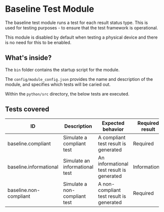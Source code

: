 # Baseline Test Module

The baseline test module runs a test for each result status type. This is used for testing purposes - to ensure that the test framework is operational.

This module is disabled by default when testing a physical device and there is no need for this to be enabled.

## What's inside?

The ```bin``` folder contains the startup script for the module.

The ```config/module_config.json``` provides the name and description of the module, and specifies which tests will be caried out.

Within the ```python/src``` directory, the below tests are executed.

## Tests covered

| ID | Description | Expected behavior | Required result
|---|---|---|---|
| baseline.compliant | Simulate a compliant test | A compliant test result is generated | Required |
| baseline.informational | Simulate an informational test | An informational test result is generated | Informational |
| baseline.non-compliant | Simulate a non-compliant test | A non-compliant test result is generated | Required |